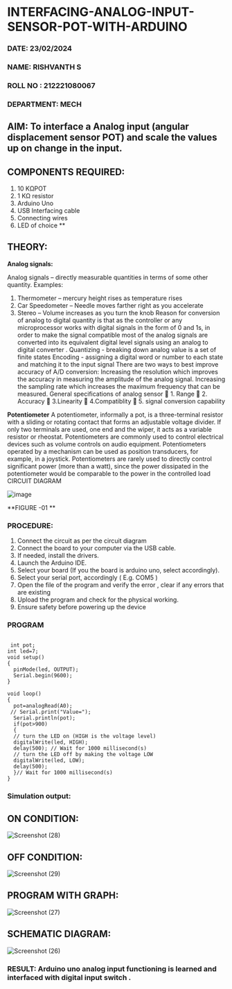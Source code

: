 # INTERFACING-ANALOG-INPUT-SENSOR-POT-WITH-ARDUINO

###  DATE: 23/02/2024

###  NAME: RISHVANTH S
###  ROLL NO : 212221080067
###  DEPARTMENT: MECH

## AIM:  To interface a Analog  input (angular displacement sensor POT) and scale the values up on change in the input.


## COMPONENTS REQUIRED:
1.	10 KΩPOT
2.	1 KΩ resistor 
3.	Arduino Uno 
4.	USB Interfacing cable 
5.	Connecting wires 
6.	LED of choice 
**


## THEORY: 

**Analog signals:**

Analog signals – directly measurable quantities in terms of some other quantity.
Examples:
1. Thermometer – mercury height rises as temperature rises
2. Car Speedometer – Needle moves farther right as you accelerate
3. Stereo – Volume increases as you turn the knob
Reason for conversion of analog to digital quantity is that as the controller or any microprocessor works with digital signals in the form of 0 and 1s, in order to make the signal compatible  most of the analog signals are converted into its equivalent digital level signals using an analog to digital converter .
Quantizing - breaking down analog value is a set of finite states
Encoding - assigning a digital word or number to each state and matching it to the input signal
 There are two ways to best improve accuracy of A/D conversion:
Increasing the resolution which improves the accuracy in measuring the amplitude of the analog signal.
Increasing the sampling rate which increases the maximum frequency that can be measured.
General specifications of analog sensor
	1. Range
	2. Accuracy
	3.Linearity
	4.Compatiblity
	5. signal conversion capability

**Potentiometer**
A potentiometer, informally a pot, is a three-terminal resistor with a sliding or rotating contact that forms an adjustable voltage divider. If only two terminals are used, one end and the wiper, it acts as a variable resistor or rheostat.
Potentiometers are commonly used to control electrical devices such as volume controls on audio equipment. Potentiometers operated by a mechanism can be used as position transducers, for example, in a joystick. Potentiometers are rarely used to directly control significant power (more than a watt), since the power dissipated in the potentiometer would be comparable to the power in the controlled load
CIRCUIT DIAGRAM





![image](https://user-images.githubusercontent.com/36288975/163530788-eec3cdc3-95e8-4d2d-8349-6d0ea4c9439c.png)

**FIGURE -01
**

### PROCEDURE:

1.	Connect the circuit as per the circuit diagram 
2.	Connect the board to your computer via the USB cable.
3.	If needed, install the drivers.
4.	Launch the Arduino IDE.
5.	Select your board (If you the board is arduino uno, select accordingly).
6.	Select your serial port, accordingly ( E.g. COM5 )
7.	Open the file of the program  and verify the error , clear if any errors that are existing 
8.	Upload the program and check for the physical working. 
9.	Ensure safety before powering up the device 



### PROGRAM
```

 int pot;
int led=7;
void setup()
{
  pinMode(led, OUTPUT);
  Serial.begin(9600);
}

void loop()
{
  pot=analogRead(A0);
 // Serial.print("Value=");
  Serial.println(pot);
  if(pot>900)
  {  
  // turn the LED on (HIGH is the voltage level)
  digitalWrite(led, HIGH);
  delay(500); // Wait for 1000 millisecond(s)
  // turn the LED off by making the voltage LOW
  digitalWrite(led, LOW);
  delay(500);
  }// Wait for 1000 millisecond(s)
}
```




### Simulation output:

## ON CONDITION:

![Screenshot (28)](https://github.com/vasanthkumarch/EXPERIMENT-NO--02-INTERFACING-ANALOG-INPUT-SENSOR-POT-WITH-ARDUINO-/assets/161055755/8392a0cd-14cd-4d2d-9560-5496bbb89e85)

## OFF CONDITION:

![Screenshot (29)](https://github.com/vasanthkumarch/EXPERIMENT-NO--02-INTERFACING-ANALOG-INPUT-SENSOR-POT-WITH-ARDUINO-/assets/161055755/ce1d59d0-4c02-4376-be93-24f09664e104)

## PROGRAM WITH GRAPH:

![Screenshot (27)](https://github.com/vasanthkumarch/EXPERIMENT-NO--02-INTERFACING-ANALOG-INPUT-SENSOR-POT-WITH-ARDUINO-/assets/161055755/91428612-afcf-4d5c-b8a6-76660fd316a7)

## SCHEMATIC DIAGRAM:

![Screenshot (26)](https://github.com/vasanthkumarch/EXPERIMENT-NO--02-INTERFACING-ANALOG-INPUT-SENSOR-POT-WITH-ARDUINO-/assets/161055755/afeea8f4-5f51-4292-9279-e24f63616ffb)

### RESULT: Arduino uno analog input functioning is learned and interfaced with digital input switch .

